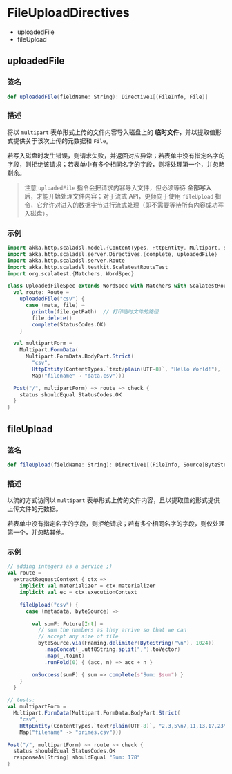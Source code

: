 # FileUploadDirectives

* uploadedFile
* fileUpload

## uploadedFile

### 签名

```scala
def uploadedFile(fieldName: String): Directive1[(FileInfo, File)]
```

### 描述

将以 `multipart` 表单形式上传的文件内容导入磁盘上的 **临时文件**，并以提取值形式提供关于该次上传的元数据和 `File`。

若写入磁盘时发生错误，则请求失败，并返回对应异常；若表单中没有指定名字的字段，则拒绝该请求；若表单中有多个相同名字的字段，则将处理第一个，并忽略剩余。

>注意
>`uploadedFile` 指令会把请求内容导入文件，但必须等待 **全部写入** 后，才能开始处理文件内容；对于流式 API，更倾向于使用 `fileUpload` 指令，它允许对进入的数据字节进行流式处理（即不需要等待所有内容成功写入磁盘）。

### 示例

```scala
import akka.http.scaladsl.model.{ContentTypes, HttpEntity, Multipart, StatusCodes}
import akka.http.scaladsl.server.Directives.{complete, uploadedFile}
import akka.http.scaladsl.server.Route
import akka.http.scaladsl.testkit.ScalatestRouteTest
import org.scalatest.{Matchers, WordSpec}

class UploadedFileSpec extends WordSpec with Matchers with ScalatestRouteTest {
  val route: Route =
    uploadedFile("csv") {
      case (meta, file) ⇒
        println(file.getPath)  // 打印临时文件的路径
        file.delete()
        complete(StatusCodes.OK)
    }

  val multipartForm =
    Multipart.FormData(
      Multipart.FormData.BodyPart.Strict(
        "csv",
        HttpEntity(ContentTypes.`text/plain(UTF-8)`, "Hello World!"),
        Map("filename" → "data.csv")))

  Post("/", multipartForm) ~> route ~> check {
    status shouldEqual StatusCodes.OK
  }
}
```

## fileUpload

### 签名

```scala
def fileUpload(fieldName: String): Directive1[(FileInfo, Source[ByteString, Any])]
```

### 描述

以流的方式访问以 `multipart` 表单形式上传的文件内容，且以提取值的形式提供上传文件的元数据。

若表单中没有指定名字的字段，则拒绝请求；若有多个相同名字的字段，则仅处理第一个，并忽略其他。

### 示例

```scala
// adding integers as a service ;)
val route =
  extractRequestContext { ctx =>
    implicit val materializer = ctx.materializer
    implicit val ec = ctx.executionContext

    fileUpload("csv") {
      case (metadata, byteSource) =>

        val sumF: Future[Int] =
          // sum the numbers as they arrive so that we can
          // accept any size of file
          byteSource.via(Framing.delimiter(ByteString("\n"), 1024))
            .mapConcat(_.utf8String.split(",").toVector)
            .map(_.toInt)
            .runFold(0) { (acc, n) => acc + n }

        onSuccess(sumF) { sum => complete(s"Sum: $sum") }
    }
  }

// tests:
val multipartForm =
  Multipart.FormData(Multipart.FormData.BodyPart.Strict(
    "csv",
    HttpEntity(ContentTypes.`text/plain(UTF-8)`, "2,3,5\n7,11,13,17,23\n29,31,37\n"),
    Map("filename" -> "primes.csv")))

Post("/", multipartForm) ~> route ~> check {
  status shouldEqual StatusCodes.OK
  responseAs[String] shouldEqual "Sum: 178"
}
```

